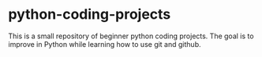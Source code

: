 # python-coding-projects

This is a small repository of beginner python coding projects. The goal is to improve in Python while learning how to use git and github. 

